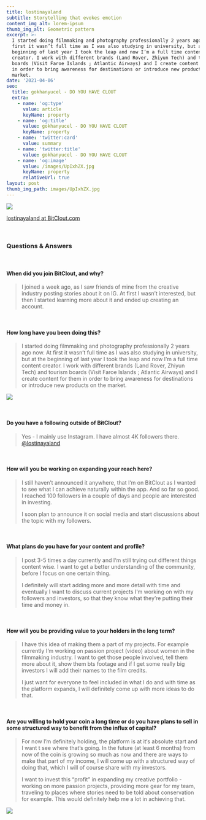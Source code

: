 ```yaml
---
title: lostinayaland
subtitle: Storytelling that evokes emotion
content_img_alt: lorem-ipsum
thumb_img_alt: Geometric pattern
excerpt: >-
  I started doing filmmaking and photography professionally 2 years ago now. At
  first it wasn’t full time as I was also studying in university, but at the
  beginning of last year I took the leap and now I’m a full time content
  creator. I work with different brands (Land Rover, Zhiyun Tech) and tourism
  boards (Visit Faroe Islands ; Atlantic Airways) and I create content for them
  in order to bring awareness for destinations or introduce new products on the
  market.
date: '2021-04-06'
seo:
  title: gokhanyucel - DO YOU HAVE CLOUT
  extra:
    - name: 'og:type'
      value: article
      keyName: property
    - name: 'og:title'
      value: gokhanyucel - DO YOU HAVE CLOUT
      keyName: property
    - name: 'twitter:card'
      value: summary
    - name: 'twitter:title'
      value: gokhanyucel - DO YOU HAVE CLOUT
    - name: 'og:image'
      value: /images/UpIxhZX.jpg
      keyName: property
      relativeUrl: true
layout: post
thumb_img_path: images/UpIxhZX.jpg
---
```

![](/images/UpIxhZX.jpg)

[lostinayaland at BitClout.com](https://bitclout.com/u/lostinayaland)

<br>

### Questions & Answers

<br>

#### When did you join BitClout, and why?

> I joined a week ago, as I saw friends of mine from the creative industry posting stories about it on IG. At first I wasn’t interested, but then I started learning more about it and ended up creating an account.

<br>

#### How long have you been doing this?

> I started doing filmmaking and photography professionally 2 years ago now. At first it wasn’t full time as I was also studying in university, but at the beginning of last year I took the leap and now I’m a full time content creator. I work with different brands (Land Rover, Zhiyun Tech) and tourism boards (Visit Faroe Islands ; Atlantic Airways) and I create content for them in order to bring awareness for destinations or introduce new products on the market.

![](/images/x6iDuaw.jpg)

<br>

#### Do you have a following outside of BitClout?

> Yes - I mainly use Instagram. I have almost 4K followers there. [@lostinayaland](https://instagram.com/lostinayaland)

<br>

#### How will you be working on expanding your reach here?

> I still haven’t announced it anywhere, that I‘m on BitClout as I wanted to see what I can achieve naturally within the app. And so far so good. I reached 100 followers in a couple of days and people are interested in investing.
>
> I soon plan to announce it on social media and start discussions about the topic with my followers.

<br>

#### What plans do you have for your content and profile?

> I post 3-5 times a day currently and I‘m still trying out different things content wise. I want to get a better understanding of the community, before I focus on one certain thing.
>
> I definitely will start adding more and more detail with time and eventually I want to discuss current projects I‘m working on with my followers and investors, so that they know what they’re putting their time and money in.



<br>

#### How will you be providing value to your holders in the long term?

> I have this idea of making them a part of my projects. For example currently I‘m working on passion project (video) about women in the filmmaking industry. I want to get those people involved, tell them more about it, show them bts footage and if I get some really big investors I will add their names to the film credits.
>
> I just want for everyone to feel included in what I do and with time as the platform expands, I will definitely come up with more ideas to do that.

<br>

#### Are you willing to hold your coin a long time or do you have plans to sell in some structured way to benefit from the influx of capital?

> For now I’m definitely holding, the platform is at it‘s absolute start and I want t see where that’s going. In the future (at least 6 months) from now of the coin is growing so much as now and there are ways to make that part of my income, I will come up with a structured way of doing that, which I will of course share with my investors.
>
> I want to invest this “profit” in expanding my creative portfolio - working on more passion projects, providing more gear for my team, traveling to places where stories need to be told about conservation for example. This would definitely help me a lot in achieving that.

![](/images/DbLo2ei.jpg)